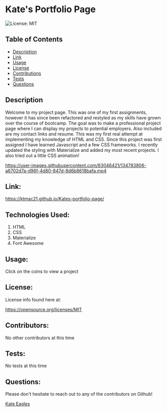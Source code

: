 # Kate's Portfolio Page

![License: MIT](https://img.shields.io/badge/License-MIT-yellow.svg)

## Table of Contents

* [Description](#Description)
* [Link](#Link)
* [Usage](#Usage)
* [License](#License)
* [Contributions](#Contributions)
* [Tests](#Tests)
* [Questions](#Questions)

## Description 

Welcome to my project page. This was one of my first assignments, however it has since been refactored and restyled as my skills have grown over the course of bootcamp. The goal was to make a professional project page where I can display my projects to potential employers. Also included are my contact links and resume.
This was my first real attempt at implementing my knowledge of HTML and CSS. Since this project was first assigned I have learned Javascript and a few CSS frameworks. I recently updated the styling with Materialize and added my most recent projects. I also tried out a little CSS animation! 


https://user-images.githubusercontent.com/83046421/134783806-a6702d7a-d96f-4d80-847d-8d6b8618bafa.mp4

## Link:

https://ktmac21.github.io/Kates-portfolio-page/


## Technologies Used:

1. HTML
2. CSS
3. Materialize
4. Font Awesome

## Usage:

Click on the coins to view a project    

## License: 

 License info found here at: 

https://opensource.org/licenses/MIT

## Contributors:

No other contributors at this time

## Tests:

No tests at this time

## Questions:

Please don't hesitate to reach out to any of the contributors on Github!

[Kate Eagles](https://github.com/ktmac21)  


